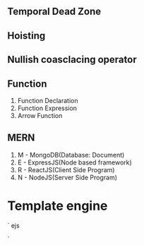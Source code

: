 ## Temporal Dead Zone
## Hoisting
## Nullish coasclacing operator
## Function 
1. Function Declaration
2. Function Expression
3. Arrow Function
## MERN

1. M - MongoDB(Database: Document)
2. E - ExpressJS(Node based framework)
3. R - ReactJS(Client Side Program)
4. N - NodeJS(Server Side Program)

# Template engine 
`
 ejs
 
 ` 

